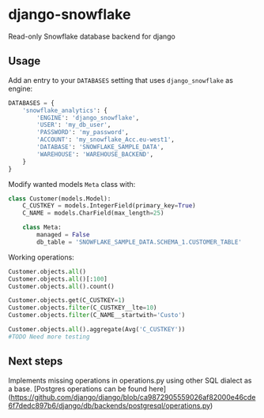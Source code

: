# django-snowflake

Read-only Snowflake database backend for django

## Usage

Add an entry to your `DATABASES` setting that uses `django_snowflake` as engine:

```python
DATABASES = {
    'snowflake_analytics': {
        'ENGINE': 'django_snowflake',
        'USER': 'my_db_user',
        'PASSWORD': 'my_password',
        'ACCOUNT': 'my_snowflake_Acc.eu-west1',
        'DATABASE': 'SNOWFLAKE_SAMPLE_DATA',
        'WAREHOUSE': 'WAREHOUSE_BACKEND',
    }
}
```

Modify wanted models `Meta` class with:

```python
class Customer(models.Model):
    C_CUSTKEY = models.IntegerField(primary_key=True)
    C_NAME = models.CharField(max_length=25)

    class Meta:
        managed = False
        db_table = 'SNOWFLAKE_SAMPLE_DATA.SCHEMA_1.CUSTOMER_TABLE'
```

Working operations:

```python
Customer.objects.all()
Customer.objects.all()[:100]
Customer.objects.all().count()

Customer.objects.get(C_CUSTKEY=1)
Customer.objects.filter(C_CUSTKEY__lte=10)
Customer.objects.filter(C_NAME__startwith='Custo')

Customer.objects.all().aggregate(Avg('C_CUSTKEY'))
#TODO Need more testing
```

## Next steps

Implements missing operations in operations.py using other SQL dialect as a base.
[Postgres operations can be found here] (https://github.com/django/django/blob/ca9872905559026af82000e46cde6f7dedc897b6/django/db/backends/postgresql/operations.py)
